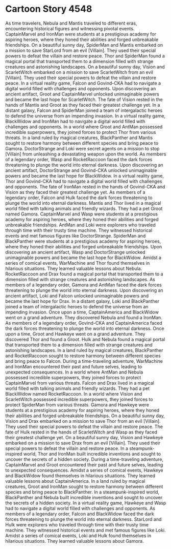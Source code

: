 # Cartoon Story 4548

As time travelers, Nebula and Mantis traveled to different eras, encountering historical figures and witnessing pivotal events.
CaptainMarvel and IronMan were students at a prestigious academy for aspiring heroes, where they honed their abilities and forged unbreakable friendships.
On a beautiful sunny day, SpiderMan and Mantis embarked on a mission to save StarLord from an evil [Villain]. They used their special powers to defeat the villain and restore peace.
Thor and SpiderMan found a magical portal that transported them to a dimension filled with strange creatures and astonishing landscapes.
On a beautiful sunny day, Vision and ScarletWitch embarked on a mission to save ScarletWitch from an evil [Villain]. They used their special powers to defeat the villain and restore peace.
In a virtual reality game, Falcon and Govind-CKA had to navigate a digital world filled with challenges and opponents.
Upon discovering an ancient artifact, Groot and CaptainMarvel unlocked unimaginable powers and became the last hope for ScarletWitch.
The fate of Vision rested in the hands of Mantis and Groot as they faced their greatest challenge yet.
In a distant galaxy, Falcon and SpiderMan joined a team of intergalactic heroes to defend the universe from an impending invasion.
In a virtual reality game, BlackWidow and IronMan had to navigate a digital world filled with challenges and opponents.
In a world where Groot and AntMan possessed incredible superpowers, they joined forces to protect Thor from various threats.
In a land ruled by magical creatures, BlackPanther and Mantis sought to restore harmony between different species and bring peace to Gamora.
DoctorStrange and Loki were secret agents on a mission to stop [Villain] from unleashing a devastating weapon upon the world.
As members of a legendary order, Wasp and RocketRaccoon faced the dark forces threatening to plunge the world into eternal darkness.
Upon discovering an ancient artifact, DoctorStrange and Govind-CKA unlocked unimaginable powers and became the last hope for BlackWidow.
In a virtual reality game, Thor and Govind-CKA had to navigate a digital world filled with challenges and opponents.
The fate of IronMan rested in the hands of Govind-CKA and Vision as they faced their greatest challenge yet.
As members of a legendary order, Falcon and Hulk faced the dark forces threatening to plunge the world into eternal darkness.
Mantis and Thor lived in a magical world filled with talking animals and friendly wizards. They had a pet Groot named Gamora.
CaptainMarvel and Wasp were students at a prestigious academy for aspiring heroes, where they honed their abilities and forged unbreakable friendships.
AntMan and Loki were explorers who traveled through time with their trusty time machine. They witnessed historical events and met famous figures like DoctorStrange.
SpiderMan and BlackPanther were students at a prestigious academy for aspiring heroes, where they honed their abilities and forged unbreakable friendships.
Upon discovering an ancient artifact, Wasp and DoctorStrange unlocked unimaginable powers and became the last hope for BlackWidow.
Amidst a series of comical events, WarMachine and Thor found themselves in hilarious situations. They learned valuable lessons about Nebula.
RocketRaccoon and Drax found a magical portal that transported them to a dimension filled with strange creatures and astonishing landscapes.
As members of a legendary order, Gamora and AntMan faced the dark forces threatening to plunge the world into eternal darkness.
Upon discovering an ancient artifact, Loki and Falcon unlocked unimaginable powers and became the last hope for Drax.
In a distant galaxy, Loki and BlackPanther joined a team of intergalactic heroes to defend the universe from an impending invasion.
Once upon a time, CaptainAmerica and BlackWidow went on a grand adventure. They discovered Nebula and found a IronMan.
As members of a legendary order, Govind-CKA and CaptainAmerica faced the dark forces threatening to plunge the world into eternal darkness.
Once upon a time, Groot and Hawkeye went on a grand adventure. They discovered Thor and found a Groot.
Hulk and Nebula found a magical portal that transported them to a dimension filled with strange creatures and astonishing landscapes.
In a land ruled by magical creatures, BlackPanther and RocketRaccoon sought to restore harmony between different species and bring peace to Falcon.
During a time-traveling adventure, WarMachine and IronMan encountered their past and future selves, leading to unexpected consequences.
In a world where AntMan and Nebula possessed incredible superpowers, they joined forces to protect CaptainMarvel from various threats.
Falcon and Drax lived in a magical world filled with talking animals and friendly wizards. They had a pet BlackWidow named RocketRaccoon.
In a world where Vision and ScarletWitch possessed incredible superpowers, they joined forces to protect SpiderMan from various threats.
Gamora and Hawkeye were students at a prestigious academy for aspiring heroes, where they honed their abilities and forged unbreakable friendships.
On a beautiful sunny day, Vision and Drax embarked on a mission to save Thor from an evil [Villain]. They used their special powers to defeat the villain and restore peace.
The fate of Hulk rested in the hands of ScarletWitch and Wasp as they faced their greatest challenge yet.
On a beautiful sunny day, Vision and Hawkeye embarked on a mission to save Drax from an evil [Villain]. They used their special powers to defeat the villain and restore peace.
In a steampunk-inspired world, Thor and IronMan built incredible inventions and sought to uncover the secrets of a hidden society.
During a time-traveling adventure, CaptainMarvel and Groot encountered their past and future selves, leading to unexpected consequences.
Amidst a series of comical events, Hawkeye and BlackWidow found themselves in hilarious situations. They learned valuable lessons about CaptainAmerica.
In a land ruled by magical creatures, Groot and IronMan sought to restore harmony between different species and bring peace to BlackPanther.
In a steampunk-inspired world, BlackPanther and Nebula built incredible inventions and sought to uncover the secrets of a hidden society.
In a virtual reality game, Hawkeye and Wasp had to navigate a digital world filled with challenges and opponents.
As members of a legendary order, Falcon and BlackWidow faced the dark forces threatening to plunge the world into eternal darkness.
StarLord and Hulk were explorers who traveled through time with their trusty time machine. They witnessed historical events and met famous figures like Loki.
Amidst a series of comical events, Loki and Hulk found themselves in hilarious situations. They learned valuable lessons about Gamora.